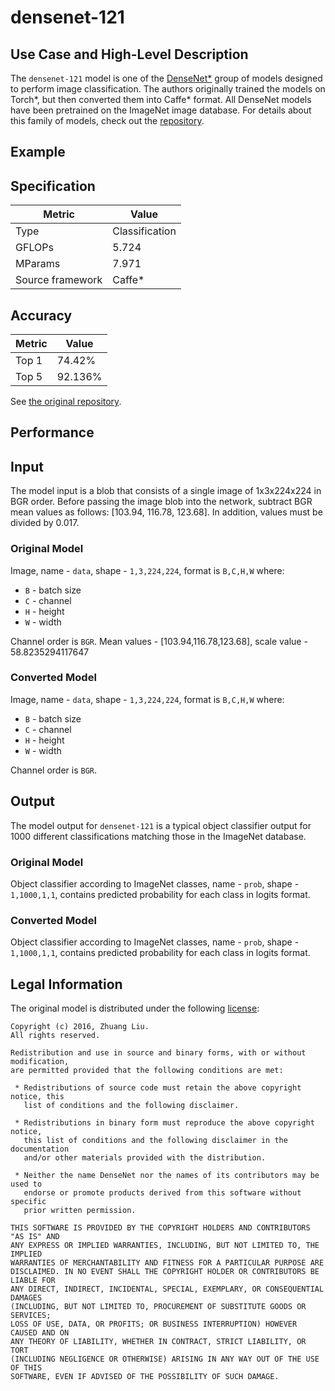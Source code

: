 # densenet-121

## Use Case and High-Level Description

The `densenet-121` model is one of the [DenseNet*](https://arxiv.org/abs/1608.06993)
group of models designed to perform image classification. The authors originally trained the models
on Torch\*, but then converted them into Caffe\* format. All DenseNet models have
been pretrained on the ImageNet image database. For details about this family of
models, check out the [repository](https://github.com/shicai/DenseNet-Caffe).


## Example

## Specification

| Metric            | Value         |
|-------------------|---------------|
| Type              | Classification|
| GFLOPs            | 5.724         |
| MParams           | 7.971         |
| Source framework  | Caffe\*         |

## Accuracy

| Metric | Value |
| ------ | ----- |
| Top 1  | 74.42% |
| Top 5  | 92.136%|

See [the original repository](https://github.com/shicai/DenseNet-Caffe).

## Performance

## Input

The model input is a blob that consists of a single image of 1x3x224x224 in BGR
order. Before passing the image blob into the network, subtract BGR mean values
as follows: [103.94, 116.78, 123.68]. In addition, values must be divided by 0.017.

### Original Model

Image, name - `data`,  shape - `1,3,224,224`, format is `B,C,H,W` where:

- `B` - batch size
- `C` - channel
- `H` - height
- `W` - width

Channel order is `BGR`.
Mean values - [103.94,116.78,123.68], scale value - 58.8235294117647

### Converted Model

Image, name - `data`,  shape - `1,3,224,224`, format is `B,C,H,W` where:

- `B` - batch size
- `C` - channel
- `H` - height
- `W` - width

Channel order is `BGR`.

## Output

The model output for `densenet-121` is a typical object classifier output for 1000 different
classifications matching those in the ImageNet database.

### Original Model

Object classifier according to ImageNet classes, name - `prob`,  shape - `1,1000,1,1`, contains predicted
probability for each class in logits format.

### Converted Model

Object classifier according to ImageNet classes, name - `prob`,  shape - `1,1000,1,1`, contains predicted
probability for each class in logits format.

## Legal Information

The original model is distributed under the following
[license](https://raw.githubusercontent.com/liuzhuang13/DenseNet/master/LICENSE):

```
Copyright (c) 2016, Zhuang Liu.
All rights reserved.

Redistribution and use in source and binary forms, with or without modification,
are permitted provided that the following conditions are met:

 * Redistributions of source code must retain the above copyright notice, this
   list of conditions and the following disclaimer.

 * Redistributions in binary form must reproduce the above copyright notice,
   this list of conditions and the following disclaimer in the documentation
   and/or other materials provided with the distribution.

 * Neither the name DenseNet nor the names of its contributors may be used to
   endorse or promote products derived from this software without specific
   prior written permission.

THIS SOFTWARE IS PROVIDED BY THE COPYRIGHT HOLDERS AND CONTRIBUTORS "AS IS" AND
ANY EXPRESS OR IMPLIED WARRANTIES, INCLUDING, BUT NOT LIMITED TO, THE IMPLIED
WARRANTIES OF MERCHANTABILITY AND FITNESS FOR A PARTICULAR PURPOSE ARE
DISCLAIMED. IN NO EVENT SHALL THE COPYRIGHT HOLDER OR CONTRIBUTORS BE LIABLE FOR
ANY DIRECT, INDIRECT, INCIDENTAL, SPECIAL, EXEMPLARY, OR CONSEQUENTIAL DAMAGES
(INCLUDING, BUT NOT LIMITED TO, PROCUREMENT OF SUBSTITUTE GOODS OR SERVICES;
LOSS OF USE, DATA, OR PROFITS; OR BUSINESS INTERRUPTION) HOWEVER CAUSED AND ON
ANY THEORY OF LIABILITY, WHETHER IN CONTRACT, STRICT LIABILITY, OR TORT
(INCLUDING NEGLIGENCE OR OTHERWISE) ARISING IN ANY WAY OUT OF THE USE OF THIS
SOFTWARE, EVEN IF ADVISED OF THE POSSIBILITY OF SUCH DAMAGE.
```
